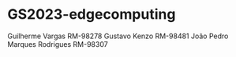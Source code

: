# GS2023-edgecomputing

Guilherme Vargas RM-98278
Gustavo Kenzo RM-98481
João Pedro Marques Rodrigues RM-98307
